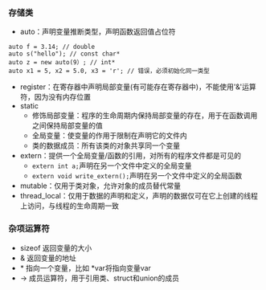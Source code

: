 ### 存储类
- auto：声明变量推断类型，声明函数返回值占位符
```
auto f = 3.14; // double
auto s("hello"); // const char*
auto z = new auto(9）; // int*
auto x1 = 5, x2 = 5.0, x3 = 'r'; // 错误，必须初始化同一类型
```
- register：在寄存器中声明局部变量(有可能存在寄存器中)，不能使用'&'运算符，因为没有内存位置
- static
  - 修饰局部变量：程序的生命周期内保持局部变量的存在，用于在函数调用之间保持局部变量的值
  - 全局变量：使变量的作用于限制在声明它的文件内
  - 类的数据成员：所有该类的对象共享同一个变量
- extern：提供一个全局变量/函数的引用，对所有的程序文件都是可见的
  - `extern int a;`声明在另一个文件中定义的全局变量
  - `extern void write_extern();`声明在另一个文件中定义的全局函数
- mutable：仅用于类对象，允许对象的成员替代常量
- thread_local：仅用于数据的声明和定义，声明的数据仅可在它上创建的线程上访问，与线程的生命周期一致


### 杂项运算符
- sizeof 返回变量的大小
- & 返回变量的地址
- \* 指向一个变量，比如 \*var将指向变量var
- -> 成员运算符，用于引用类、struct和union的成员
